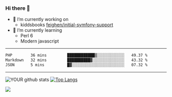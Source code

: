 ### Hi there 👋

- 🔭 I’m currently working on
  - kiddsbooks [feighen/initial-symfony-support](https://github.com/noondaysun/kiddsbooks.com/tree/feighen/initial-symfony-support)
- 🌱 I’m currently learning
  - Perl 6
  - Modern javascript

---
<!--START_SECTION:waka-->

```txt
PHP        36 mins         ████████████▒░░░░░░░░░░░░   49.37 %
Markdown   32 mins         ██████████▓░░░░░░░░░░░░░░   43.32 %
JSON       5 mins          █▓░░░░░░░░░░░░░░░░░░░░░░░   07.32 %
```

<!--END_SECTION:waka-->
---
![YOUR github stats](https://github-readme-stats.vercel.app/api?username=noondaysun&show_icons=true&theme=onedark) [![Top Langs](https://github-readme-stats.vercel.app/api/top-langs/?username=noondaysun&layout=compact&theme=onedark)](https://github.com/anuraghazra/github-readme-stats)

[<img src="https://img.shields.io/badge/linkedin-%230077B5.svg?&style=for-the-badge&logo=linkedin&logoColor=white" />](https://www.linkedin.com/in/feighen-oosterbroek-9630a514a/)

<!--
**noondaysun/noondaysun** is a ✨ _special_ ✨ repository because its `README.md` (this file) appears on your GitHub profile.

Here are some ideas to get you started:

- 🔭 I’m currently working on ...
- 🌱 I’m currently learning ...
- 👯 I’m looking to collaborate on ...
- 🤔 I’m looking for help with ...
- 💬 Ask me about ...
- 📫 How to reach me: ...
- 😄 Pronouns: ...
- ⚡ Fun fact: ...
-->
